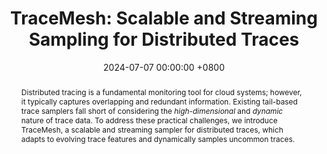 ---
title:          "TraceMesh: Scalable and Streaming Sampling for Distributed Traces"
date:           2024-07-07 00:00:00 +0800
selected:       true
pub:            >-
                The IEEE International Conference on Cloud Computing, Shenzhen, China, July 2024.
pub_pre:        >-
                <span class="badge badge-pill badge-custom badge-info">CLOUD'24</span>
# pub_post:       'Under review.'
pub_last:       '🏆 <span style="color:red"><b>Best Paper Award</b></span>'
abstract: >-
    Distributed tracing is a fundamental monitoring tool for cloud systems; however, it typically captures overlapping and redundant information.
    Existing tail-based trace samplers fall short of considering the <i>high-dimensional</i> and <i>dynamic</i> nature of trace data.
    To address these practical challenges, we introduce TraceMesh, a scalable and streaming sampler for distributed traces, which adapts to evolving trace features and dynamically samples uncommon traces.
# cover:          assets/images/covers/Prism-cover.png
authors:
    - Zhuangbin Chen
    - Zhihan Jiang
    - Yuxin Su
    - Michael R. Lyu
    - Zibin Zheng†
links:
  Paper: https://www.zhihan-jiang.com/files/CLOUD24/TraceMesh.pdf
  Arxiv: https://arxiv.org/abs/2406.06975
  Project: https://github.com/OpsPAI/TraceMesh
  Slides: https://www.zhihan-jiang.com/files/CLOUD24/TraceMesh-slides.pdf
  DOI: https://doi.org/10.1109/CLOUD62652.2024.00016
  BibTex: https://www.zhihan-jiang.com/files/CLOUD24/TraceMesh-bibtex.txt
---